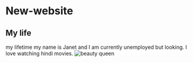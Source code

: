 # New-website
<h2>My life</h2>
my lifetime
my name is Janet and I am currently unemployed but looking. I love watching hindi movies.
<img src="internal storage/Deepika8" alt="beauty queen" />
